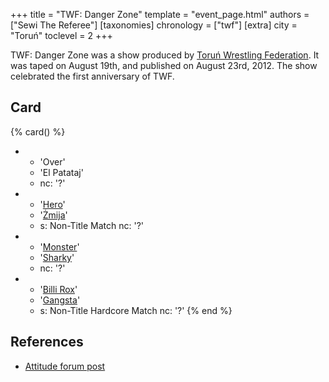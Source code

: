 +++
title = "TWF: Danger Zone"
template = "event_page.html"
authors = ["Sewi The Referee"]
[taxonomies]
chronology = ["twf"]
[extra]
city = "Toruń"
toclevel = 2
+++

TWF: Danger Zone was a show produced by [Toruń Wrestling Federation](@/o/twf.md). It was taped on August 19th, and published on August 23rd, 2012. The show celebrated the first anniversary of TWF.

## Card

{% card() %}
- - 'Over'
  - 'El Patataj'
  - nc: '?'
- - '[Hero](@/w/pj-blake.md)'
  - '[Żmija](@/w/zmija.md)'
  - s: Non-Title Match
    nc: '?'
- - '[Monster](@/w/chris-hunter.md)'
  - '[Sharky](@/w/sharky.md)'
  - nc: '?'
- - '[Billi Rox](@/w/corin-mear.md)'
  - '[Gangsta](@/w/jay-revolt.md)'
  - s: Non-Title Hardcore Match
    nc: '?'
{% end %}

## References

* [Attitude forum post](https://forum.wrestling.pl/topic/30844-twf-danger-zone-190812-czyli-rok-z-twf)
